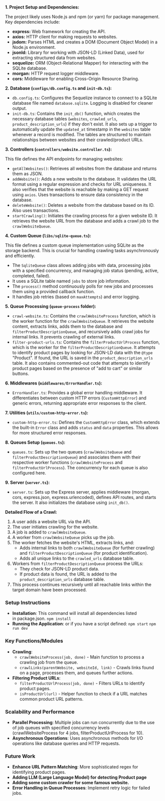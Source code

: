 **1. Project Setup and Dependencies:**

The project likely uses Node.js and npm (or yarn) for package management. Key dependencies include:

-   **express:** Web framework for creating the API.
-   **axios:** HTTP client for making requests to websites.
-   **jsdom:** Parses HTML and creates a DOM (Document Object Model) in a Node.js environment.
-   **jsonld:** Library for working with JSON-LD (Linked Data), used for extracting structured data from websites.
-   **sequelize:** ORM (Object-Relational Mapper) for interacting with the SQLite database.
-   **morgan:** HTTP request logger middleware.
-   **cors:** Middleware for enabling Cross-Origin Resource Sharing.

**2. Database (`configs/db.config.ts` and `init-db.ts`):**

-   `db.config.ts`: Configures the Sequelize instance to connect to a SQLite database file named `database.sqlite`. Logging is disabled for cleaner output.
-   `init-db.ts`: Contains the `init_db()` function, which creates the necessary database tables (`websites`, `crawled_urls`, `product_description_urls`) if they don't exist. It also sets up a trigger to automatically update the `updated_at` timestamp in the `websites` table whenever a record is modified. The tables are structured to maintain relationships between websites and their crawled/product URLs.

**3. Controllers (`controllers/website.controller.ts`):**

This file defines the API endpoints for managing websites:

-   `getAllWebsites()`: Retrieves all websites from the database and returns them as JSON.
-   `addWebsite()`: Adds a new website to the database. It validates the URL format using a regular expression and checks for URL uniqueness. It also verifies that the website is reachable by making a GET request using `axios`. Uses transactions to ensure data consistency in the database.
-   `deleteWebsite()`: Deletes a website from the database based on its ID. Also uses transactions.
-   `startCrawling()`: Initiates the crawling process for a given website ID. It retrieves the website URL from the database and adds a crawl job to the `crawlWebsiteQueue`.

**4. Custom Queue (`libs/sqlite-queue.ts`):**

This file defines a custom queue implementation using SQLite as the storage backend. This is crucial for handling crawling tasks asynchronously and efficiently.

-   The `SqliteQueue` class allows adding jobs with data, processing jobs with a specified concurrency, and managing job status (pending, active, completed, failed).
-   It uses a SQLite table named `jobs` to store job information.
-   The `process()` method continuously polls for new jobs and processes them using a provided callback function.
-   It handles job retries (based on `maxAttempts`) and error logging.

**5. Queue Processing (`queue-process` folder):**

-   `crawl-website.ts`: Contains the `crawlWebsiteProcess` function, which is the worker function for the `crawlWebsiteQueue`. It retrieves the website content, extracts links, adds them to the database and `filterProductDescriptionQueue`, and recursively adds crawl jobs for internal links. It prevents crawling of external links.
-   `filter-product-urls.ts`: Contains the `filterProductUrlProcess` function, which is the worker for the `filterProductDescriptionQueue`. It attempts to identify product pages by looking for JSON-LD data with the `@type` "Product". If found, the URL is saved in the `product_description_urls` table. It also contains commented-out code that attempts to identify product pages based on the presence of "add to cart" or similar buttons.

**6. Middlewares (`middlewares/ErrorHandler.ts`):**

-   `ErrorHandler.ts`: Provides a global error handling middleware. It differentiates between custom HTTP errors (`CustomHttpError`) and generic errors, returning appropriate error responses to the client.

**7. Utilities (`utils/custom-http-error.ts`):**

-   `custom-http-error.ts`: Defines the `CustomHttpError` class, which extends the built-in `Error` class and adds `status` and `data` properties. This allows for more structured error responses.

**8. Queues Setup (`queues.ts`):**

-   `queues.ts`: Sets up the two queues (`crawlWebsiteQueue` and `filterProductDescriptionQueue`) and associates them with their respective worker functions (`crawlWebsiteProcess` and `filterProductUrlProcess`). The concurrency for each queue is also configured here.

**9. Server (`server.ts`):**

-   `server.ts`: Sets up the Express server, applies middleware (morgan, cors, express.json, express.urlencoded), defines API routes, and starts the server. It also initializes the database using `init_db()`.

**Detailed Flow of a Crawl:**

1. A user adds a website URL via the API.
2. The user initiates crawling for the website.
3. A job is added to `crawlWebsiteQueue`.
4. A worker from `crawlWebsiteQueue` picks up the job.
5. The worker fetches the website's HTML, extracts links, and:
    - Adds internal links to both `crawlWebsiteQueue` (for further crawling) and `filterProductDescriptionQueue` (for product identification).
    - Adds all unique links to the `crawled_urls` database table.
6. Workers from `filterProductDescriptionQueue` process the URLs:
    - They check for JSON-LD product data.
    - If product data is found, the URL is added to the `product_description_urls` database table.
7. This process continues recursively until all reachable links within the target domain have been processed.

### **Setup Instructions**

-   **Installation**: This command will install all dependencies listed in package.json.
    `npm install`
-   **Running the Application**: or if you have a script defined:
    `npm start`
    `npm run dev`

### **Key Functions/Modules**

-   **Crawling**:
    -   `crawlWebsiteProcess(job, done)` - Main function to process a crawling job from the queue.
    -   `crawlLinks(parentWebsite, websiteId, link)` - Crawls links found on a page, processes them, and queues further actions.
-   **Filtering Product URLs**:
    -   `filterProductUrlProcess(job, done)` - Filters URLs to identify product pages.
    -   `isProductUrl(url)` - Helper function to check if a URL matches common product URL patterns.

### **Scalability and Performance**

-   **Parallel Processing**: Multiple jobs can run concurrently due to the use of job queues with specified concurrency levels (crawlWebsiteProcess for 4 jobs, filterProductUrlProcess for 10).
-   **Asynchronous Operations**: Uses asynchronous methods for I/O operations like database queries and HTTP requests.

### **Future Work**

-   **Enhance URL Pattern Matching**: More sophisticated regex for identifying product pages.
-   **Adding LLM (Large Language Model) for detecting Product page**
-   **Adding some custom crawler for some famous website.**
-   **Error Handling in Queue Processes**: Implement retry logic for failed jobs.
